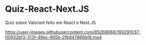 # Quiz-React-Next.JS
 
Quiz sobre Valorant feito em React e Next.JS



https://user-images.githubusercontent.com/85269068/193291037-00932bf3-313f-49ec-905b-2fb847866bf8.mp4

